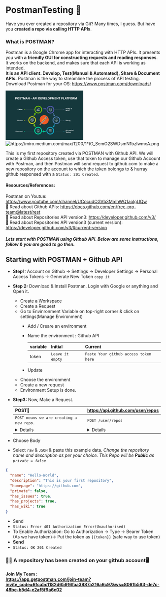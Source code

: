 # PostmanTesting 🧪
Have you ever created a repository via Git? Many times, I guess. But have you **created a repo via calling HTTP APIs**.


### What is POSTMAN?
Postman is a Google Chrome app for interacting with HTTP APIs. It presents you with **a friendly GUI for constructing requests and reading responses**. It works on the backend, and makes sure that each API is working as intended.<br>
**It is an API client.
Develop, Test(Manual & Automated), Share & Document APIs.**
Postman is the way to streamline the process of API testing.<br> Download Postman for your OS: https://www.postman.com/downloads/

<img src="https://github.com/Sakshi-25/PostmanTesting/blob/main/ScreenShots/POSTMAN.jpg" width="50%"></img><img src="https://miro.medium.com/max/1200/1*tO_SemO2SWDsmN1bzIwmcA.png" width="50%" alt="https://miro.medium.com/max/1200/1*tO_SemO2SWDsmN1bzIwmcA.png" hover="https://miro.medium.com/max/1200/1*tO_SemO2SWDsmN1bzIwmcA.png"></img>

This is my first repository created via POSTMAN with Github API. We will create a Github Access token, use that token to manage our Github Account with Postman, and then Postman will send request to github.com to make a new repository on the account to which the token bolongs to & hurray github responsed with a `Status: 201 Created`.

#### Resources/References: 
Postman on Youtue: https://www.youtube.com/channel/UCocudCGVb3MmhWQ1aoIgUQw <br>
📘 Read about Github APIs: https://docs.github.com/en/free-pro-team@latest/rest <br>
📘 Read about Repositories API version3: https://developer.github.com/v3/ <br>
📘 Read about Repositories API version3 (current version): https://developer.github.com/v3/#current-version

##### Lets start with POSTMAN using Github API. Below are some instructions, follow & you are good to go then.

## Starting with POSTMAN + Github API
- **Step1:** Account on Github -> Settings -> Developer Settings -> Personal Access Tokens -> Generate New Token `copy it`

- **Step 2:** Download & Install Postman. Login with Google or anything and Open it.
  - Create a Workspace
  - Create a Request
  - Go to Envinronment Variable on top-right corner & click on settings(Manage Environment)
      - Add / Creare an environment
      - Name the environment : Github API

          |  variable  |Initial  |Current|
          |----------------|------------------|-----------------|
          |token       |    `Leave it empty`   | `Paste Your github access token here`   |    

    - Update
  - Choose the environment
  - Create a new request
  - Environment Setup is done.

- **Step3:** Now, Make a Request.

  |    POST🔽 	| https://api.github.com/user/repos |
  | ---------------- |------------------|
  | `POST means we are creating a new repo.` | `POST /user/repos` |
  | <details>You can make requests to APIs in Postman. An API request allows you to retrieve data from a data source, or to send data. APIs run on web servers, and expose endpoints to support the operations client applications use to provide their functionality. <br> Each API request uses an HTTP method. The most common methods are  `GET`,  `POST`,  `PATCH`,  `PUT`, and  `DELETE`.<br> -   `GET`  methods retrieve data from an API. <br> -   `POST`  sends new data to an API. <br> -   `PATCH`  and  `PUT`  methods update existing data. <br> -   `DELETE`  removes existing data. <br><p>PUT means to change/update/modify something in existing data on the server and POST means to add new data to the server</p> <br> <img src="https://assets.postman.com/postman-docs/anatomy-of-a-request.png" width="80%"></details> | <details><p>Creates a new repository for the authenticated user.</p> </details> |


- Choose Body
- Select `raw` & `JSON` & paste this example data.
    _Change the repository name and description as per your choice. This Repo will be **Public** as `private = false`_

```json
{
  "name": "Hello-World",
  "description": "This is your first repository",
  "homepage": "https://github.com",
  "private": false,
  "has_issues": true,
  "has_projects": true,
  "has_wiki": true
}
```

- Send
- ```Status: Error 401 Authorization Error(Unauthorised)```
- To Enable Authorization: Go to Authorization -> Type -> Bearer Token (As we have token)-> Put the token as  `{{token}}` (safe way to use token)
- **Send**
- ```Status: OK 201 Created```

### 🎊✨ A repository has been created on your github account🖥


#### Join My Team : <br> https://app.getpostman.com/join-team?invite_code=6fca5c1182d659f6faa3987a216a6c97&ws=8061b583-de7c-48be-b5d4-e2af5f9a6c02
